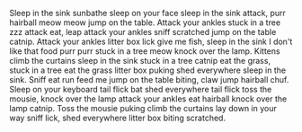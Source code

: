 Sleep in the sink sunbathe sleep on your face sleep in the sink attack, purr hairball meow meow jump on the table. Attack your ankles stuck in a tree zzz attack eat, leap attack your ankles sniff scratched jump on the table catnip. Attack your ankles litter box lick give me fish, sleep in the sink I don't like that food purr purr stuck in a tree meow knock over the lamp. Kittens climb the curtains sleep in the sink stuck in a tree catnip eat the grass, stuck in a tree eat the grass litter box puking shed everywhere sleep in the sink. Sniff eat run feed me jump on the table biting, claw jump hairball chuf. Sleep on your keyboard tail flick bat shed everywhere tail flick toss the mousie, knock over the lamp attack your ankles eat hairball knock over the lamp catnip. Toss the mousie puking climb the curtains lay down in your way sniff lick, shed everywhere litter box biting scratched.
